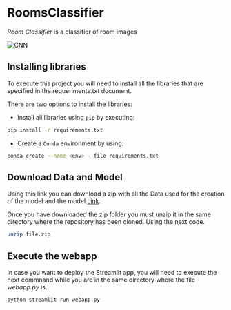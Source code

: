 # RoomsClassifier

*Room Classifier* is a classifier of room images


![CNN](https://user-images.githubusercontent.com/97985464/214332583-2642de92-8539-4824-80d4-9aacf175dad0.jpg)

## Installing libraries

To execute this project you will need to install all the libraries that are specified in the requeriments.txt document. 

There are two options to install the libraries:

- Install all libraries using `pip` by executing:

```bash
pip install -r requirements.txt
```

- Create a `Conda` environment by using:

```bash
conda create --name <env> --file requirements.txt
```
## Download Data and Model

Using this link you can download a zip with all the Data used for the creation of the model and the model [Link](https://drive.google.com/file/d/1SFCvdThvcgb6wxgsjVI5c56-OSBkQwtS/view?usp=share_link "Click here to Download").

Once you have downloaded the zip folder you must unzip it in the same directory where the repository has been cloned. Using the next code.

```bash
unzip file.zip
```

## Execute the webapp

In case you want to deploy the Streamlit app, you will need to execute the next commnand while you are in the same directory where the file *webapp.py* is.

```bash
python streamlit run webapp.py
```
